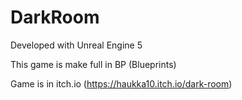# DarkRoom

Developed with Unreal Engine 5

This game is make full in BP (Blueprints)

Game is in itch.io (https://haukka10.itch.io/dark-room)
